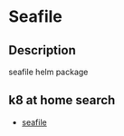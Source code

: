 # Seafile

## Description

seafile helm package

## k8 at home search

- [seafile](https://nanne.dev/k8s-at-home-search/#/seafile)
